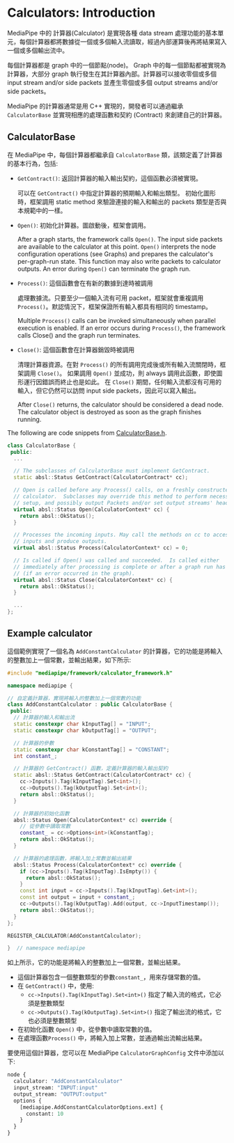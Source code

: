# Calculators: Introduction

MediaPipe 中的 計算器(Calculator) 是實現各種 data stream 處理功能的基本單元，每個計算器都將數據從一個或多個輸入流讀取，經過內部運算後再將結果寫入一個或多個輸出流中。

每個計算器都是 graph 中的一個節點(node)。 Graph 中的每一個節點都被實現為計算器，大部分 graph 執行發生在其計算器內部。計算器可以接收零個或多個 input stream and/or side packets 並產生零個或多個 output streams and/or side packets。

MediaPipe 的計算器通常是用 C++ 實現的，開發者可以通過繼承 `CalculatorBase` 並實現相應的處理函數和契約 (Contract) 來創建自己的計算器。

## CalculatorBase

在 MediaPipe 中，每個計算器都繼承自 `CalculatorBase` 類，該類定義了計算器的基本行為，包括:

- `GetContract()`: 返回計算器的輸入輸出契約，這個函數必須被實現。

    可以在 `GetContract()` 中指定計算器的預期輸入和輸出類型。 初始化圖形時，框架調用 static method 來驗證連接的輸入和輸出的 packets 類型是否與本規範中的一樣。

- `Open()`: 初始化計算器。圖啟動後，框架會調用。

    After a graph starts, the framework calls `Open()`. The input side packets are available to the calculator at this point. `Open()` interprets the node configuration operations (see Graphs) and prepares the calculator's per-graph-run state. This function may also write packets to calculator outputs. An error during `Open()` can terminate the graph run.

- `Process()`: 這個函數會在有新的數據到達時被調用

    處理數據流。只要至少一個輸入流有可用 packet，框架就會重複調用 `Process()`。默認情況下，框架保證所有輸入都具有相同的 timestamp。

    Multiple `Process()` calls can be invoked simultaneously when parallel execution is enabled. If an error occurs during `Process()`, the framework calls Close() and the graph run terminates.

- `Close()`: 這個函數會在計算器銷毀時被調用

    清理計算器資源。在對 `Process()` 的所有調用完成後或所有輸入流關閉時，框架調用 `Close()`。 如果調用 `Open()` 並成功，則 always 調用此函數，即使圖形運行因錯誤而終止也是如此。 在 `Close()` 期間，任何輸入流都沒有可用的輸入，但它仍然可以訪問 input side packets，因此可以寫入輸出。

    After `Close()` returns, the calculator should be considered a dead node. The calculator object is destroyed as soon as the graph finishes running.

The following are code snippets from [CalculatorBase.h](https://github.com/google/mediapipe/blob/master/mediapipe/framework/calculator_base.h).

```cpp
class CalculatorBase {
 public:
  ...

  // The subclasses of CalculatorBase must implement GetContract.
  static absl::Status GetContract(CalculatorContract* cc);

  // Open is called before any Process() calls, on a freshly constructed
  // calculator.  Subclasses may override this method to perform necessary
  // setup, and possibly output Packets and/or set output streams' headers.
  virtual absl::Status Open(CalculatorContext* cc) {
    return absl::OkStatus();
  }

  // Processes the incoming inputs. May call the methods on cc to access
  // inputs and produce outputs.
  virtual absl::Status Process(CalculatorContext* cc) = 0;

  // Is called if Open() was called and succeeded.  Is called either
  // immediately after processing is complete or after a graph run has ended
  // (if an error occurred in the graph).
  virtual absl::Status Close(CalculatorContext* cc) {
    return absl::OkStatus();
  }

  ...
};
```

## Example calculator

這個範例實現了一個名為 `AddConstantCalculator` 的計算器，它的功能是將輸入的整數加上一個常數，並輸出結果，如下所示:

```cpp
#include "mediapipe/framework/calculator_framework.h"

namespace mediapipe {

// 自定義計算器，實現將輸入的整數加上一個常數的功能
class AddConstantCalculator : public CalculatorBase {
 public:
  // 計算器的輸入和輸出流
  static constexpr char kInputTag[] = "INPUT";
  static constexpr char kOutputTag[] = "OUTPUT";

  // 計算器的參數
  static constexpr char kConstantTag[] = "CONSTANT";
  int constant_;

  // 計算器的 GetContract() 函數，定義計算器的輸入輸出契約
  static absl::Status GetContract(CalculatorContract* cc) {
    cc->Inputs().Tag(kInputTag).Set<int>();
    cc->Outputs().Tag(kOutputTag).Set<int>();
    return absl::OkStatus();
  }

  // 計算器的初始化函數
  absl::Status Open(CalculatorContext* cc) override {
    // 從參數中讀取常數
    constant_ = cc->Options<int>(kConstantTag);
    return absl::OkStatus();
  }

  // 計算器的處理函數，將輸入加上常數並輸出結果
  absl::Status Process(CalculatorContext* cc) override {
    if (cc->Inputs().Tag(kInputTag).IsEmpty()) {
      return absl::OkStatus();
    }
    const int input = cc->Inputs().Tag(kInputTag).Get<int>();
    const int output = input + constant_;
    cc->Outputs().Tag(kOutputTag).Add(output, cc->InputTimestamp());
    return absl::OkStatus();
  }
};

REGISTER_CALCULATOR(AddConstantCalculator);

}  // namespace mediapipe
```

如上所示，它的功能是將輸入的整數加上一個常數，並輸出結果。

- 這個計算器包含一個整數類型的參數`constant_`，用來存儲常數的值。
- 在 `GetContract()` 中，使用:
  - `cc->Inputs().Tag(kInputTag).Set<int>()` 指定了輸入流的格式，它必須是整數類型
  - `cc->Outputs().Tag(kOutputTag).Set<int>()` 指定了輸出流的格式，它也必須是整數類型
- 在初始化函數 `Open()` 中，從參數中讀取常數的值。
- 在處理函數`Process()` 中，將輸入加上常數，並通過輸出流輸出結果。

要使用這個計算器，您可以在 MediaPipe `CalculatorGraphConfig` 文件中添加以下:

```proto
node {
  calculator: "AddConstantCalculator"
  input_stream: "INPUT:input"
  output_stream: "OUTPUT:output"
  options {
    [mediapipe.AddConstantCalculatorOptions.ext] {
      constant: 10
    }
  }
}
```
